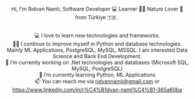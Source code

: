 <!--
**ridvannamli/ridvannamli** is a ✨ _special_ ✨ repository because its `README.md` (this file) appears on your GitHub profile.
-->
<center>
Hi, I'm Rıdvan Namlı, Software Developer 💻 Learner 👨‍💻 Nature Lover 🌳 from Türkiye 🇹🇷 .</br></br>
  
💻 I love to learn new technologies and frameworks.</br>
🧑‍💼 I continue to improve myself in Python and database technologies. Mainly ML Applications, PostgreSQL, MySQL, MSSQL. I am interested Data Science and Back End Development.</br>
🔭 I’m currently working on .Net technologies and databases (Microsoft SQL, MySQL, PostgreSQL)</br>
🌱 I’m currently learning Python, ML Applications</br>
📫 You can reach me via ridvannamli@gmail.com or https://www.linkedin.com/in/r%C4%B1dvan-naml%C4%B1-365a60ba</br>
</center>





